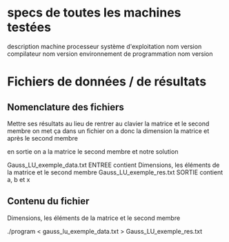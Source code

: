 # specs de toutes les machines testées
description machine
processeur
système d'exploitation nom version
compilateur nom version
environnement de programmation nom version

# Fichiers de données / de résultats

## Nomenclature des fichiers

Mettre ses résultats 
au lieu de rentrer au clavier la matrice et le second membre on met ça dans un fichier
on a donc la dimension la matrice et après le second membre

en sortie on a la matrice le second membre et notre solution

Gauss_LU_exemple_data.txt   ENTREE contient Dimensions, les éléments de la matrice et le second membre
Gauss_LU_exemple_res.txt    SORTIE contient a, b et x

## Contenu du fichier

Dimensions, les éléments de la matrice et le second membre

./program < gauss_lu_exemple_data.txt > Gauss_LU_exemple_res.txt
